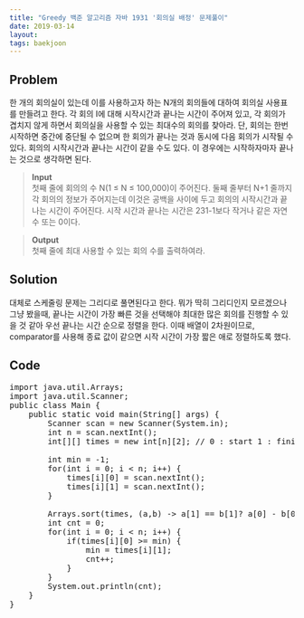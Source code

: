 ```yaml
---
title: "Greedy 백준 알고리즘 자바 1931 '회의실 배정' 문제풀이"
date: 2019-03-14
layout:
tags: baekjoon
---
```



## Problem
한 개의 회의실이 있는데 이를 사용하고자 하는 N개의 회의들에 대하여 회의실 사용표를 만들려고 한다. 각 회의 I에 대해 시작시간과 끝나는 시간이 주어져 있고, 각 회의가 겹치지 않게 하면서 회의실을 사용할 수 있는 최대수의 회의를 찾아라. 단, 회의는 한번 시작하면 중간에 중단될 수 없으며 한 회의가 끝나는 것과 동시에 다음 회의가 시작될 수 있다. 회의의 시작시간과 끝나는 시간이 같을 수도 있다. 이 경우에는 시작하자마자 끝나는 것으로 생각하면 된다.

> <b>Input</b><br>
첫째 줄에 회의의 수 N(1 ≤ N ≤ 100,000)이 주어진다. 둘째 줄부터 N+1 줄까지 각 회의의 정보가 주어지는데 이것은 공백을 사이에 두고 회의의 시작시간과 끝나는 시간이 주어진다. 시작 시간과 끝나는 시간은 231-1보다 작거나 같은 자연수 또는 0이다.

> <b>Output</b><br>
첫째 줄에 최대 사용할 수 있는 회의 수를 출력하여라.


## Solution
대체로 스케줄링 문제는 그리디로 풀면된다고 한다. 뭐가 딱히 그리디인지 모르겠으나 그냥 봤을때, 끝나는 시간이 가장 빠른 것을 선택해야 최대한 많은 회의를 진행할 수 있을 것 같아 우선 끝나는 시간 순으로 정렬을 한다.
이때 배열이 2차원이므로, comparator를 사용해 종료 값이 같으면 시작 시간이 가장 짧은 애로 정렬하도록 했다.


## Code
<pre>
import java.util.Arrays;
import java.util.Scanner;
public class Main {
	public static void main(String[] args) {
		Scanner scan = new Scanner(System.in);
		int n = scan.nextInt();
		int[][] times = new int[n][2]; // 0 : start 1 : finish
		
		int min = -1;
		for(int i = 0; i < n; i++) {
			times[i][0] = scan.nextInt();
			times[i][1] = scan.nextInt();
		}
		
		Arrays.sort(times, (a,b) -> a[1] == b[1]? a[0] - b[0] : a[1] - b[1]);
		int cnt = 0; 
		for(int i = 0; i < n; i++) {
			if(times[i][0] >= min) {
				min = times[i][1];
				cnt++;
			}
		}
		System.out.println(cnt);
	}
}
